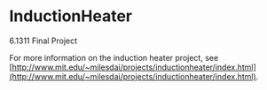 # InductionHeater
6.1311 Final Project

For more information on the induction heater project, see [http://www.mit.edu/~milesdai/projects/inductionheater/index.html](http://www.mit.edu/~milesdai/projects/inductionheater/index.html).
